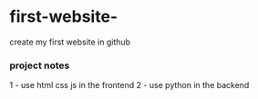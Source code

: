 # first-website-
create my first website in github

### project notes
1 - use html css js in the frontend
2 - use python in the backend
